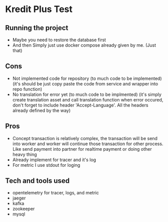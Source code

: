 # Kredit Plus Test

## Running the project

- Maybe you need to restore the database first
- And then Simply just use docker compose already given by me. (Just that)

## Cons

- Not implemented code for repository (to much code to be implemented) (it's should be just copy paste the code from service and wrapper into repo function)
- No translation for error yet (to much code to be implmented) (it's simply create translation asset and call translation function when error occured, don't forget to include header 'Accept-Language'. All the headers already defined by the way)

## Pros

- Concept transaction is relatively complex, the transaction will be send into worker and worker will continue those transaction for other process. Like send payment into partner for realtime payment or doing other heavy thing
- Already implement for tracer and it's log
- For metric I use stdout for loging

## Tech and tools used

- opentelemetry for tracer, logs, and metric
- jaeger
- kafka
- zookeeper
- mysql
